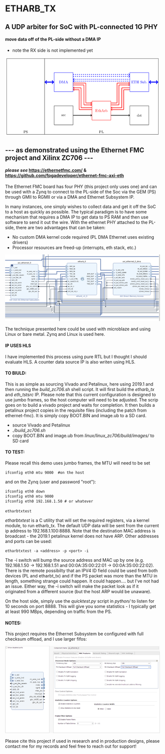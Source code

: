 # ETHARB_TX
## A UDP arbiter for SoC with PL-connected 1G PHY
#### move data off of the PL-side without a DMA IP
- note the RX side is not implemented yet

![plot](./img/system.png)

## --- as demonstrated using the Ethernet FMC project and Xilinx ZC706 --- 
#### _please see_ https://ethernetfmc.com/ & https://github.com/fpgadeveloper/ethernet-fmc-axi-eth
The Ethernet FMC board has four PHY (this project only uses one) and can be used with a Zynq to connect to the PL-side of the Soc via the GEM (PS) through GMII to RGMII or via a DMA and Ethernet Subsystem IP.

In many instances, one simply wishes to collect data and get it off the SoC to a host as quickly as possible.  The typical paradigm is to have some mechanism that requires a DMA IP to get data to PS RAM and then use software to send it out the wire.  With the ethernet PHY attached to the PL-side, there are two advantages that can be taken: 
- No custom DMA kernel code required (PL DMA Ethernet uses existing drivers)
- Processor resources are freed-up (interrupts, eth stack, etc.)

![plot](./img/vivado.png)

The technique presented here could be used with microblaze and using Linux or bare metal.  Zynq and Linux is used here.

#### IP USES HLS 

I have implemented this process using pure RTL but I thought I should evaluate HLS.  A counter data source IP is also writen using HLS.

#### TO BIULD:

This is as simple as sourcing Vivado and Petalinux, here using 2019.1 and then running the _build_zc706.sh_ shell script.  It will first build the _etharb_tx_ and _eth_tstsrc_ IP.  Please note that this current configuration is designed to use jumbo frames, so the host computer will need to be adjusted.  The scrip goes on to build a vivado project and waits for completion.  It then builds a petalinux project copies in the requisite files (including the patch from ethernet-fmc).  It is simply copy BOOT.BIN and image.ub to a SD card.

- source Vivado and Petalinux
- _./build_zc706.sh_
- copy BOOT.BIN and image.ub from _linux/linux_zc706/build/images/_ to SD card

#### TO TEST:

Please recall this demo uses jumbo frames, the MTU will need to be set

    ifconfig eth0 mtu 9000  #on the host
    
and on the Zynq (user and password "root"):

    ifconfig eth0 down
    ifconfig eth0 mtu 9000 
    ifconfig eth0 192.168.1.50 # or whatever
    
    etharbtxtest
    
_etharbtxtest_ is a C utility that will set the required registers, via a kernel module, to run etharb_tx.  The default UDP data will be sent from the current ip address to 192.168.1.100:8888.  Note that the destination MAC address is broadcast - the 2019.1 petalinux kernel does not have ARP.  Other addresses and ports can be used:

    etharbtxtest -a <address> -p <port> -i
    
The -i switch will bump the source address and MAC up by one (e.g. 192.168.1.50 -> 192.168.1.51 and 00:0A:35:00:22:01 -> 00:0A:35:00:22:02).  There is the remote possibilty that an IPV4 ID field could be used from both devices (PL and etharbt_tx) and if the PS packet was more than the MTU in length, something strange could happen.  It could happen.... but I've not had an issue.  Either way, the -i switch will make the packet look as if it originated from a different source (but the host ARP would be unaware).

On the host side, simply use the _quicktest.py_ script in _python/_ to listen for 10 seconds on port 8888.  This will give you some statistics - I typically get at least 990 MBps, depending on traffic from the PS.

#### NOTES:
This project requires the Ethernet Subsystem be configured with full checksum offload, and I use larger fifos:

![plot](./img/mac.png)



Please cite this project if used in research and in production designs, please contact me for my records and feel free to reach out for support!
